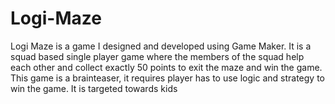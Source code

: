 # Logi-Maze
Logi Maze is a game I designed and developed using Game Maker. It is a squad based single player game where the members of the squad help each other and collect exactly 50 points to exit the maze and win the game. This game is a brainteaser, it requires player has to use logic and strategy to win the game. It is targeted towards kids
